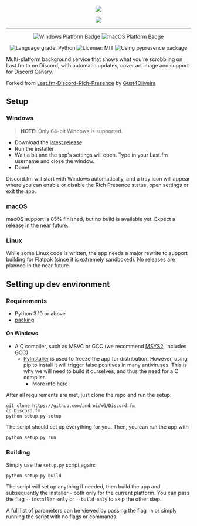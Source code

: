 <p align="center">
  <img src="https://i.imgur.com/sBPf84B.png" style="max-height: 128px">
</p>
<p align="center">
  <img src="https://i.imgur.com/EcePBfb.gif" style="max-height: 350px">
</p>

----

<p align="center">
   <img src="https://img.shields.io/badge/Windows-0078D6?style=for-the-badge&logo=windows&logoColor=white" alt="Windows Platform Badge">
   <img src="https://img.shields.io/badge/MacOS-grey?style=for-the-badge&logo=apple&logoColor=white" alt="macOS Platform Badge">
</p>

<p align="center">
   <img src="https://img.shields.io/lgtm/grade/python/g/AndroidWG/Discord.fm.svg?logo=lgtm&logoWidth=20&style=flat-square" alt="Language grade: Python">
   <img src="https://img.shields.io/github/license/AndroidWG/Discord.fm?style=flat-square" alt="License: MIT">
   <img src="https://img.shields.io/badge/using-pypresence-00bb88.svg?style=flat-square&logo=discord&logoWidth=20&logoColor=white" alt="Using pypresence package">
</p>

Multi-platform background service that shows what you're scrobbling on Last.fm to on Discord, with automatic updates,
cover art image and support for Discord Canary.

Forked from [Last.fm-Discord-Rich-Presence](https://github.com/Gust4Oliveira/Last.fm-Discord-Rich-Presence)
by [Gust4Oliveira](https://github.com/Gust4Oliveira)

## Setup

### Windows

> **NOTE:** Only 64-bit Windows is supported.

- Download the [latest release](https://github.com/AndroidWG/Discord.fm/releases/latest)
- Run the installer
- Wait a bit and the app's settings will open. Type in your Last.fm username and close the window.
- Done!

Discord.fm will start with Windows automatically, and a tray icon will appear where you can enable or disable the Rich
Presence status, open settings or exit the app.

### macOS

macOS support is 85% finished, but no build is available yet. Expect a release in the near future.

### Linux

While some Linux code is written, the app needs a major rewrite to support building for Flatpak (since it is extremely
sandboxed). No releases are planned in the near future.

## Setting up dev environment

### Requirements

- Python 3.10 or above
- [packing](https://pypi.org/project/packaging/)

#### On Windows

- A C compiler, such as MSVC or GCC (we recommend [MSYS2](https://www.msys2.org/), includes GCC)
    - [PyInstaller](https://github.com/pyinstaller/pyinstaller) is used to freeze the app for distribution. However,
      using pip to install it will trigger false positives in many antiviruses. This is why we will need to build it
      ourselves, and thus the need for a C compiler.
        - More
          info [here](https://stackoverflow.com/questions/43777106/program-made-with-pyinstaller-now-seen-as-a-trojan-horse-by-avg)

After all requirements are met, just clone the repo and run the setup:

````commandline
git clone https://github.com/androidWG/Discord.fm
cd Discord.fm
python setup.py setup
````

The script should set up everything for you. Then, you can run the app with

```commandline
python setup.py run
```

### Building

Simply use the `setup.py` script again:

````commandline
python setup.py build
````

The script will set up anything if needed, then build the app and subsequently the installer - both only for the current
platform. You can pass the flag `--installer-only` or `--build-only` to skip the other step.

A full list of parameters can be viewed by passing the flag `-h` or simply running the script with no flags or commands.